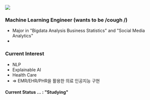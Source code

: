 <a href="https://hits.seeyoufarm.com"><img src="https://hits.seeyoufarm.com/api/count/incr/badge.svg?url=https%3A%2F%2Fgithub.com%2FJayHong99&count_bg=%2379C83D&title_bg=%23555555&icon=&icon_color=%23E7E7E7&title=hits&edge_flat=false"/></a>

### Machine Learning Engineer (wants to be /cough /)
- Major in "Bigdata Analysis Business Statistics" and "Social Media Analytics"
- 

### Current Interest
- NLP
- Explainable AI
- Health Care
- => EMR/EHR/PHR을 활용한 의료 인공지능 구현



#### Current Status ... : "Studying"
